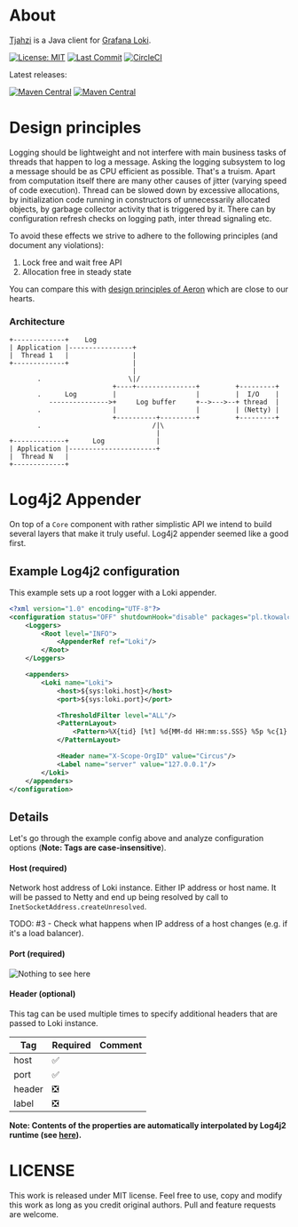 # About
[Tjahzi](http://www.thorgal.com/personnages/tjahzi/) is a Java client for [Grafana Loki](https://grafana.com/oss/loki/).

[![License: MIT](https://img.shields.io/github/license/tkowalcz/tjahzi?style=for-the-badge)](https://github.com/tkowalcz/tjahzi/blob/master/LICENSE)
[![Last Commit](https://img.shields.io/github/last-commit/tkowalcz/tjahzi?style=for-the-badge)](https://github.com/tkowalcz/tjahzi/commits/master)
[![CircleCI](https://img.shields.io/circleci/build/github/tkowalcz/tjahzi?style=for-the-badge)](https://app.circleci.com/pipelines/github/tkowalcz/tjahzi?branch=master)

Latest releases:

[![Maven Central](https://img.shields.io/maven-central/v/pl.tkowalcz/core.svg?label=Core&style=for-the-badge)](https://search.maven.org/search?q=g:pl.tkowalcz)
[![Maven Central](https://img.shields.io/maven-central/v/pl.tkowalcz/log4j2-appender.svg?label=Log4j2%20Appender&style=for-the-badge)](https://search.maven.org/search?q=g:pl.tkowalcz)

# Design principles

Logging should be lightweight and not interfere with main business tasks of threads that happen to log a message. 
Asking the logging subsystem to log a message should be as CPU efficient as possible. 
That's a truism. Apart from computation itself there are many other causes of jitter (varying speed of code execution). 
Thread can be slowed down by excessive allocations, by initialization code running in constructors of unnecessarily allocated objects, 
by garbage collector activity that is triggered by it. There can by configuration refresh checks on logging path, inter thread signaling etc.

To avoid these effects we strive to adhere to the following principles (and document any violations):

1. Lock free and wait free API
2. Allocation free in steady state

You can compare this with [design principles of Aeron](https://github.com/real-logic/aeron/wiki/Design-Principles) which are close to our hearts.

### Architecture
```                                                                 
+-------------+    Log                                                    
| Application |----------------+                                          
|  Thread 1   |                |                                          
+-------------+                |                                          
                               |                                          
       .                      \|/                                          
                          +----+---------------+         +---------+      
       .      Log         |                    |         |  I/O    |      
          --------------->+     Log buffer     +-->--->--+ thread  |      
       .                  |                    |         | (Netty) |      
                          +----------+---------+         +---------+      
       .                            /|\                                    
                                     |                                    
+-------------+      Log             |                                    
| Application |----------------------+                                    
|  Thread N   |                                                           
+-------------+                                                           
```

# Log4j2 Appender

On top of a `Core` component  with rather simplistic API we intend to build several layers that make it truly useful. Log4j2 
appender seemed like a good first.

## Example Log4j2 configuration

This example sets up a root logger with a Loki appender.

```xml
<?xml version="1.0" encoding="UTF-8"?>
<configuration status="OFF" shutdownHook="disable" packages="pl.tkowalcz.tjahzi.log4j2">
    <Loggers>
        <Root level="INFO">
            <AppenderRef ref="Loki"/>
        </Root>
    </Loggers>

    <appenders>
        <Loki name="Loki">
            <host>${sys:loki.host}</host>
            <port>${sys:loki.port}</port>

            <ThresholdFilter level="ALL"/>
            <PatternLayout>
                <Pattern>%X{tid} [%t] %d{MM-dd HH:mm:ss.SSS} %5p %c{1} - %m%n%exception{full}</Pattern>
            </PatternLayout>

            <Header name="X-Scope-OrgID" value="Circus"/>
            <Label name="server" value="127.0.0.1"/>
        </Loki>
    </appenders>
</configuration>
``` 
                 
## Details

Let's go through the example config above and analyze configuration options (**Note: Tags are case-insensitive**).

#### Host (required)

Network host address of Loki instance. Either IP address or host name. It will be passed to Netty and end up being resolved
 by call to `InetSocketAddress.createUnresolved`. 
 
 TODO: #3 - Check what happens when IP address of a host changes (e.g. if it's a load balancer).

#### Port (required)

![Nothing to see here](https://gfycat.com/pl/obviousblandjoey)

#### Header (optional)

This tag can be used multiple times to specify additional headers that are passed to Loki instance.

Tag | Required | Comment
----|----------|---------
| host | :white_check_mark: |  |
| port | :white_check_mark: |
| header | :negative_squared_cross_mark:	 |
| label | :negative_squared_cross_mark:	 |


**Note: Contents of the properties are automatically interpolated by Log4j2 runtime (see [here](https://logging.apache.org/log4j/log4j-2.2/manual/lookups.html)).**
                                                                                                                                                    
# LICENSE

This work is released under MIT license. Feel free to use, copy and modify this work as long as you credit original authors. 
Pull and feature requests are welcome.
